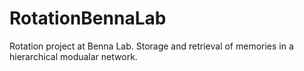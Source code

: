# RotationBennaLab
Rotation project at Benna Lab. Storage and retrieval of memories in a hierarchical modualar network. 
